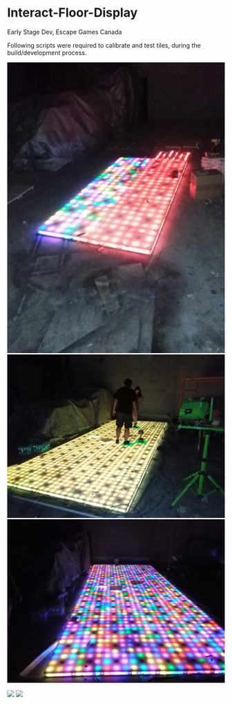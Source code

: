 # Interact-Floor-Display
Early Stage Dev, Escape Games Canada


Following scripts were required to calibrate and test tiles, during the build/development process.

![alt text](https://github.com/h397wang/Interact-Floor-Display/blob/master/IMG_20160819_190259.jpg)
![alt text](https://github.com/h397wang/Interact-Floor-Display/blob/master/IMG_20160831_192851.jpg)
![alt text](https://github.com/h397wang/Interact-Floor-Display/blob/master/IMG_20160831_195023.jpg)


![](https://github.com/h397wang/Interact-Floor-Display/blob/master/VID_20160831_194924.gif)
![](https://github.com/h397wang/Interact-Floor-Display/blob/master/VID_20160831_194957.gif)
